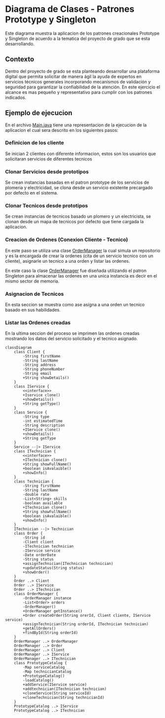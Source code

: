 # Diagrama de Clases - Patrones Prototype y Singleton

Este diagrama muestra la aplicacion de los patrones creacionales Prototype y Singleton
de acuerdo a la tematica del proyecto de grado que se esta desarrollando. 

## Contexto
Dentro del proyecto de grado se esta planteando desarrollar una plataforma digital que permita solicitar de manera ágil la ayuda de expertos en servicios técnicos generales incorporando mecanismos de validación y seguridad para garantizar la confiabilidad de la atención. En este ejercicio el alcance es mas pequeño y representativo para cumplir con los patrones indicados. 

## Ejemplo de ejecucion
En el archivo [Main.java](../src/main/java/co/edu/itm/padisoft/homework1/task4/Main.java) tiene una representacion de la ejecucion de la aplicacion el cual sera descrito en los siguientes pasos:

### Definicion de los cliente
Se inician 2 clientes con diferente informacion, estos son los usuarios que solicitaran servicios de diferentes tecnicos

### Clonar Servicios desde prototipos
Se crean instancias basadas en el patron prototype de los servicios de plomeria y electricidad, se clona desde un servicio existente precargado por defecto en el sistema.

### Clonar Tecnicos desde prototipos
Se crean instancias de tecnicos basado un plomero y un electricista, se clonan desde un mapa de tecnicos por defecto que tiene cargada la aplicacion.

### Creacion de Ordenes (Conexion Cliente - Tecnico)
En este paso se utiliza una clase [OrderManager](../src/main/java/co/edu/itm/padisoft/homework1/task4/repository/OrderManager.java) la cual simula un repositorio y es la encargada de crear la ordenes (cita de un servicio tecnico con un cliente), asignarle un tecnico a una orden y listar las ordenes.

En este caso la clase [OrderManager](../src/main/java/co/edu/itm/padisoft/homework1/task4/repository/OrderManager.java) fue diseñada utilizando el patron Singleton para almacenar las ordenes en una unica instancia es decir en el mismo sector de memoria.

### Asignacion de Tecnicos
En esta seccion se muestra como ase asigna a una orden un tecnico basado en sus habilidades.

### Listar las Ordenes creadas
En la ultima seccion del proceso se imprimen las ordenes creadas mostrando los datos del servicio solicitado y el tecnico asignado.


```mermaid
classDiagram
    class Client {
        -String firstName
        -String lastName
        -String address
        -String phoneNumber
        -String email
        +String showDetails()
    }
    class IService {
        <<interface>>
        +Iservice clone()
        +showDetails()
        +String getType()
    }
    class Service {
        -String type
        -int estimatedTime
        -String description
        +IService clone()
        +showDetails()
        +String getType
    }
    Service --|> IService
    class ITechnician {
        <<interface>>
        +ITechnician clone()
        +String showFullName()
        +boolean isAvalaible()
        +showInfo()
    }
    class Technician {
        -String firstName
        -String lastName
        -double rate
        -List<String> skills
        -boolean available
        +ITechnician clone()
        +String showFullName()
        +boolean isAvalaible()
        +showInfo()
    }
    ITechnician --|> Technician
    class Order {
        -String id
        -Client client
        -ITechnician technician
        -IService service
        -Date orderDate
        -String status
        +assignTechnician(ITechnician technician)
        +updateStatus(String status)
        +showOrder()
    }
    Order ..> Client
    Order ..> IService
    Order ..> ITechnician
    class OrderManager {
        -OrderManager instance
        -List<Order> orders
        -OrderManager()
        +OrderManager getInstance()
        +Order createOrder(String orerId, Client cliente, IService service)
        +assignTechnician(String orderId, ITechnician technician)
        +getAllOrders()
        +findById(String orderId)
    }
    OrderManager ..> OrderManager
    OrderManager ..> Order
    OrderManager ..> Client
    OrderManager ..> IService
    OrderManager ..> ITechnician
    class PrototypeCatalog {
        -Map serviceCatalog
        -Map technicianCatalog
        +PrototypeCatalog()
        -loadCatalog()
        +addService(IService service)
        +addtechnician(ITechnician technician)
        +cloneService(String serviceId)
        +cloneTechnician(String technicianId)
    }
    PrototypeCatalog ..> IService
    PrototypeCatalog ..> ITechnician


